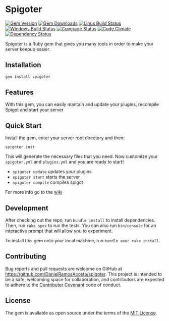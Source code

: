 # Spigoter

[![Gem Version](https://img.shields.io/gem/v/spigoter.svg?style=flat-square)](https://rubygems.org/gems/spigoter)
[![Gem Downloads](https://img.shields.io/gem/dt/spigoter.svg?style=flat-square)](https://rubygems.org/gems/spigoter)
[![Linux Build Status](https://img.shields.io/travis/DanielRamosAcosta/spigoter.svg?style=flat-square)](https://travis-ci.org/DanielRamosAcosta/spigoter)
[![Windows Build Status](https://img.shields.io/appveyor/ci/DanielRamosAcosta/spigoter.svg?style=flat-square)](https://ci.appveyor.com/project/DanielRamosAcosta/spigoter)
[![Coverage Status](https://img.shields.io/coveralls/DanielRamosAcosta/spigoter.svg?style=flat-square)](https://coveralls.io/github/DanielRamosAcosta/spigoter?branch=master)
[![Code Climate](https://img.shields.io/codeclimate/github/DanielRamosAcosta/spigoter.svg?style=flat-square)](https://codeclimate.com/github/DanielRamosAcosta/spigoter)
[![Dependency Status](https://img.shields.io/gemnasium/DanielRamosAcosta/spigoter.svg?style=flat-square)](https://gemnasium.com/DanielRamosAcosta/spigoter)


Spigoter is a Ruby gem that gives you many tools in order to make your server keepup easier.

## Installation

```ruby
gem install spigoter
```

## Features

With this gem, you can easily mantain and update your plugins, recompile Spigot and start your server

## Quick Start

Install the gem, enter your server root directory and then:

    spigoter init

This will generate the necessary files that you need. Now customize your `spigoter.yml` and `plugins.yml` and you are ready to start!

* `spigoter update` updates your plugins
* `spigoter start` starts the server
* `spigoter compile` compiles spigot

For more info go to the [wiki](https://github.com/DanielRamosAcosta/spigoter/wiki)

## Development

After checking out the repo, run `bundle install` to install dependencies. Then, run `rake spec` to run the tests. You can also run `bin/console` for an interactive prompt that will allow you to experiment.

To install this gem onto your local machine, run `bundle exec rake install`.

## Contributing

Bug reports and pull requests are welcome on GitHub at https://github.com/DanielRamosAcosta/spigoter. This project is intended to be a safe, welcoming space for collaboration, and contributors are expected to adhere to the [Contributor Covenant](http://contributor-covenant.org) code of conduct.


## License

The gem is available as open source under the terms of the [MIT License](http://opensource.org/licenses/MIT).
